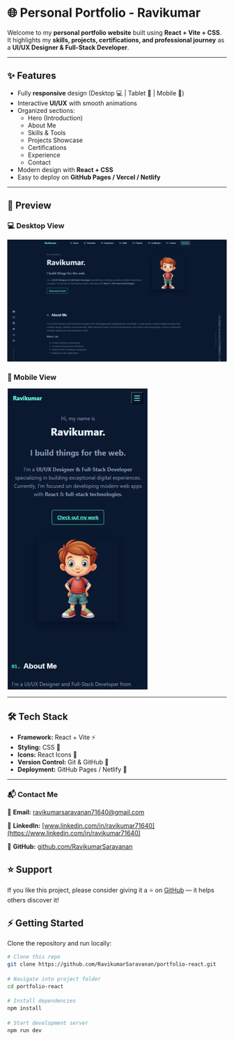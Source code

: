 # 🌐 Personal Portfolio - Ravikumar

Welcome to my **personal portfolio website** built using **React + Vite + CSS**.  
It highlights my **skills, projects, certifications, and professional journey** as a **UI/UX Designer & Full-Stack Developer**.  

---

## ✨ Features
- Fully **responsive** design (Desktop 💻 | Tablet 📱 | Mobile 📲)
- Interactive **UI/UX** with smooth animations
- Organized sections:
  - Hero (Introduction)
  - About Me
  - Skills & Tools
  - Projects Showcase
  - Certifications
  - Experience
  - Contact
- Modern design with **React + CSS**
- Easy to deploy on **GitHub Pages / Vercel / Netlify**

---

## 📸 Preview

### 💻 Desktop View
![Desktop Screenshot](src/assets/desktop.png)

### 📱 Mobile View
![Mobile Screenshot](src/assets/mb.png)

---

## 🛠️ Tech Stack
- **Framework:** React + Vite ⚡
- **Styling:** CSS 🎨
- **Icons:** React Icons 🔗
- **Version Control:** Git & GitHub 🐙
- **Deployment:** GitHub Pages / Netlify 🚀

---

### 📬 Contact Me

📧 **Email:** [ravikumarsaravanan71640@gmail.com](https://mail.google.com/mail/?view=cm&fs=1&to=ravikumarsaravanan71640@gmail.com&su=Freelance%20Opportunity&body=Hello%20Ravi,%0D%0A%0D%0AI%20would%20like%20to%20discuss%20a%20project%20with%20you.%0D%0A%0D%0AThanks.
)  

🔗 **LinkedIn:** [www.linkedin.com/in/ravikumar71640](https://www.linkedin.com/in/ravikumar71640)  

🐙 **GitHub:** [github.com/RavikumarSaravanan](https://github.com/RavikumarSaravanan)  



## ⭐ Support

If you like this project, please consider giving it a ⭐ on [GitHub](https://github.com/RavikumarSaravanan/portfolio-react) — it helps others discover it!

## ⚡ Getting Started

Clone the repository and run locally:

```bash
# Clone this repo
git clone https://github.com/RavikumarSaravanan/portfolio-react.git

# Navigate into project folder
cd portfolio-react

# Install dependencies
npm install

# Start development server
npm run dev



